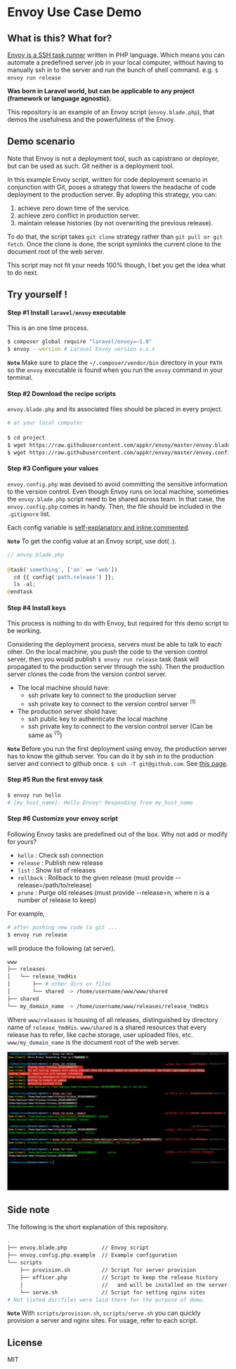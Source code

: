 # Envoy Use Case Demo

## What is this? What for?

[Envoy is a SSH task runner](https://laravel.com/docs/envoy) written in PHP language. Which means you can automate a predefined server job in your local computer, without having to manually ssh in to the server and run the bunch of shell command. e.g. `$ envoy run release`

**Was born in Laravel world, but can be applicable to any project (framework or language agnostic).** 

This repository is an example of an Envoy script (`envoy.blade.php`), that demos the usefulness and the powerfulness of the Envoy. 

## Demo scenario

Note that Envoy is not a deployment tool, such as capistrano or deployer, but can be used as such. Git neither is a deployment tool. 

In this example Envoy script, written for code deployment scenario in conjunction with Git, poses a strategy that lowers the headache of code deployment to the production server. By adopting this strategy, you can:

1.  achieve zero down time of the service.
2.  achieve zero conflict in production server.
3.  maintain release histories (by not overwriting the previous release).

To do that, the script takes `git clone` strategy rather than `git pull or git fetch`. Once the clone is done, the script symlinks the current clone to the document root of the web server.

This script may not fit your needs 100% though, I bet you get the idea what to do next.

## Try yourself !

#### **Step #1** Install `laravel/envoy` executable 

This is an one time process.

```bash
$ composer global require "laravel/envoy=~1.0"
$ envoy --version # Laravel Envoy version x.x.x
```

**`Note`** Make sure to place the `~/.composer/vendor/bin` directory in your `PATH` so the `envoy` executable is found when you run the `envoy` command in your terminal.

#### **Step #2** Download the recipe scripts

`envoy.blade.php` and its associated files should be placed in every project.

```bash
# at your local computer

$ cd project
$ wget https://raw.githubusercontent.com/appkr/envoy/master/envoy.blade.php
$ wget https://raw.githubusercontent.com/appkr/envoy/master/envoy.config.php.example -O envoy.config.php
```

#### **Step #3** Configure your values

`envoy.config.php` was devised to avoid committing the sensitive information to the version control. Even though Envoy runs on local machine, sometimes the `envoy.blade.php` script need to be shared across team. In that case, the `envoy.config.php` comes in handy. Then, the file should be included in the `.gitignore` list. 

Each config variable is [self-explanatory and inline commented](https://github.com/appkr/envoy/blob/master/envoy.config.php.example). 

**`Note`** To get the config value at an Envoy script, use dot(`.`).

```php
// envoy.blade.php

@task('something', ['on' => 'web'])
  cd {{ config('path.release') }};
  ls -al;
@endtask
```

#### **Step #4** Install keys

This process is nothing to do with Envoy, but required for this demo script to be working.

Considering the deployment process, servers must be able to talk to each other. On the local machine, you push the code to the version control server, then you would publish `$ envoy run release` task (task will propagated to the production server through the ssh). Then the production server clones the code from the version control server.   

-   The local machine should have:
    - ssh private key to connect to the production server
    - ssh private key to connect to the version control server <sup>(1)</sup>
-   The production server shold have:
    - ssh public key to authenticate the local machine 
    - ssh private key to connect to the version control server (Can be same as <sup>(1)</sup>)
    
**`Note`** Before you run the first deployment using envoy, the production server has to know the github server. You can do it by ssh in to the production server and connect to github once. `$ ssh -T git@github.com`. See [this page](https://help.github.com/articles/generating-ssh-keys/).

#### **Step #5** Run the first envoy task

```bash
$ envoy run hello
# [my_host_name]: Hello Envoy! Responding from my_host_name
```

#### **Step #6** Customize your envoy script

Following Envoy tasks are predefined out of the box. Why not add or modify for yours?

-   `hello`
    : Check ssh connection
-   `release`
    : Publish new release
-   `list`
    : Show list of releases
-   `rollback`
    : Rollback to the given release (must provide --release=/path/to/release)
-   `prune`
    : Purge old releases (must provide --release=n, where n is a number of release to keep)

For example,

```bash
# after pushing new code to git ...
$ envoy run release
```

will produce the following (at server).

```bash
www
├── releases
│   └── release_YmdHis
│       ├── # other dirs or files
│       └── shared -> /home/username/www/www/shared
├── shared
└── my_domain_name -> /home/username/www/releases/release_YmdHis
```

Where `www/releases` is housing of all releases, distinguished by directory name of `release_YmdHis`. `www/shared` is a shared resources that every release has to refer, like cache storage, user uploaded files, etc. `www/my_domain_name` is the document root of the web server.

![](public/envoy-deployment.png)

## Side note

The following is the short explanation of this repository.

```bash
.
├── envoy.blade.php           // Envoy script
├── envoy.config.php.example  // Example configuration
└── scripts
    ├── provision.sh          // Script for server provision
    ├── officer.php           // Script to keep the release history
    │                         //   and will be installed on the server
    └── serve.sh              // Script for setting nginx sites
# Not listed dir/files were laid there for the purpose of demo.
```

**`Note`** With `scripts/provision.sh`, `scripts/serve.sh` you can quickly provision a server and nginx sites. For usage, refer to each script.

## License

MIT




